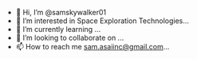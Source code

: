 - 👋 Hi, I’m @samskywalker01
- 👀 I’m interested in Space Exploration Technologies...
- 🌱 I’m currently learning ...
- 💞️ I’m looking to collaborate on ...
- 📫 How to reach me sam.asaiinc@gmail.com...

<!---
samskywalker01/samskywalker01 is a ✨ special ✨ repository because its `README.md` (this file) appears on your GitHub profile.
You can click the Preview link to take a look at your changes.
--->
